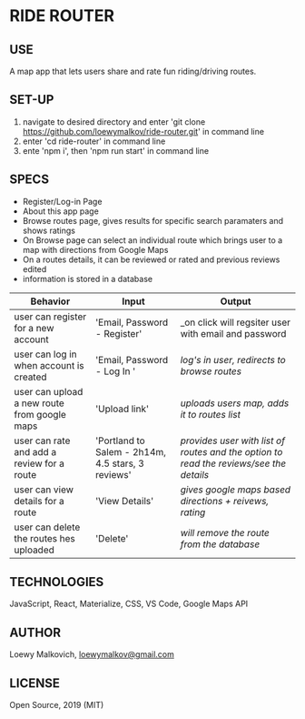 # RIDE ROUTER

## USE

A map app that lets users share and rate fun riding/driving routes. 

## SET-UP

1. navigate to desired directory and enter 'git clone https://github.com/loewymalkov/ride-router.git' in command line
2. enter 'cd ride-router' in command line
3. ente 'npm i', then 'npm run start' in command line

## SPECS

- Register/Log-in Page
- About this app page
- Browse routes page, gives results for specific search paramaters and shows ratings
- On Browse page can select an individual route which brings user to a map with directions from Google Maps
- On a routes details, it can be reviewed or rated and previous reviews edited
- information is stored in a database

| Behavior | Input | Output | 
|-|-|-|
| user can register for a new account | 'Email, Password - Register' | _on click will regsiter user with email and password |
| user can log in when account is created | 'Email, Password - Log In '| _log's in user, redirects to browse routes_ |
| user can upload a new route from google maps | 'Upload link' | _uploads users map, adds it to routes list_ |
| user can rate and add a review for a route | 'Portland to Salem - 2h14m, 4.5 stars, 3 reviews' | _provides user with list of routes and the option to read the reviews/see the details_ |
| user can view details for a route | 'View Details' | _gives google maps based directions + reivews, rating_ |
| user can delete the routes hes uploaded | 'Delete' | _will remove the route from the database_ |

## TECHNOLOGIES

JavaScript, React, Materialize, CSS, VS Code, Google Maps API

## AUTHOR

Loewy Malkovich, loewymalkov@gmail.com


## LICENSE

Open Source, 2019 (MIT)